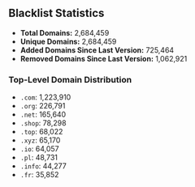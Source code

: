 ## Blacklist Statistics

- **Total Domains:** 2,684,459
- **Unique Domains:** 2,684,459
- **Added Domains Since Last Version:** 725,464
- **Removed Domains Since Last Version:** 1,062,921

### Top-Level Domain Distribution

-  `.com`: 1,223,910
-  `.org`: 226,791
-  `.net`: 165,640
-  `.shop`: 78,298
-  `.top`: 68,022
-  `.xyz`: 65,170
-  `.io`: 64,057
-  `.pl`: 48,731
-  `.info`: 44,277
-  `.fr`: 35,852
